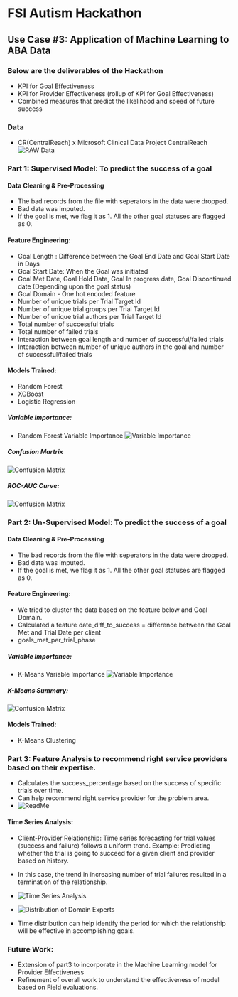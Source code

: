 # FSI Autism Hackathon

## Use Case #3: Application of Machine Learning to ABA Data

### Below are the deliverables of the Hackathon
* KPI for Goal Effectiveness 
* KPI for Provider Effectiveness (rollup of KPI for Goal Effectiveness) 
* Combined measures that predict the likelihood and speed of future success 

### Data
* CR(CentralReach) x Microsoft Clinical Data Project CentralReach
![RAW Data](https://github.com/dipeshtech/ms_uc3_autism/blob/master/images/sample_raw.png)


### Part 1: Supervised Model: To predict the success of a goal

#### Data Cleaning & Pre-Processing

* The bad records from the file with seperators in the data were dropped.
* Bad data was imputed.
* If the goal is met, we flag it as 1. All the other goal statuses are flagged as 0.

#### Feature Engineering:

* Goal Length : Difference between the Goal End Date and Goal Start Date in Days
* Goal Start Date: When the Goal was initiated 
* Goal Met Date, Goal Hold Date, Goal In progress date, Goal Discontinued date (Depending upon the goal status)
* Goal Domain - One hot encoded feature
* Number of unique trials per Trial Target Id
* Number of unique trial groups per Trial Target Id
* Number of unique trial authors per Trial Target Id
* Total number of successful trials
* Total number of failed trials
* Interaction between goal length and number of successful/failed trials
* Interaction between number of unique authors in the goal and number of successful/failed trials

#### Models Trained: 
* Random Forest
* XGBoost
* Logistic Regression

##### Variable Importance:

* Random Forest Variable Importance
![Variable Importance](https://github.com/dipeshtech/ms_uc3_autism/blob/master/images/variable_importance_RF.png)

##### Confusion Martrix
![Confusion Matrix](https://github.com/dipeshtech/ms_uc3_autism/blob/master/images/confusion_matrix_rf.png)

##### ROC-AUC Curve:
![Confusion Matrix](https://github.com/dipeshtech/ms_uc3_autism/blob/master/images/roc_auc_rf.png)


### Part 2: Un-Supervised Model: To predict the success of a goal

#### Data Cleaning & Pre-Processing

* The bad records from the file with seperators in the data were dropped.
* Bad data was imputed.
* If the goal is met, we flag it as 1. All the other goal statuses are flagged as 0.

#### Feature Engineering:

* We tried to cluster the data based on the feature below and Goal Domain.
* Calculated a feature date_diff_to_success = difference between the Goal Met and Trial Date per client
* goals_met_per_trial_phase

##### Variable Importance:

* K-Means Variable Importance
![Variable Importance](https://github.com/dipeshtech/ms_uc3_autism/blob/master/images/variable_importance_kmeans.png)

##### K-Means Summary:
![Confusion Matrix](https://github.com/dipeshtech/ms_uc3_autism/blob/master/images/kmeans_summ.png)

#### Models Trained: 
* K-Means Clustering

### Part 3: Feature Analysis to recommend right service providers based on their expertise.

* Calculates the success_percentage based on the success of specific trials over time.
* Can help recommend right service provider for the problem area.
* ![ReadMe](https://github.com/dipeshtech/ms_uc3_autism/blob/master/Domain_Expert_Recommendation.ipynb)

#### Time Series Analysis:
* Client-Provider Relationship: Time series forecasting for trial values (success and failure) follows a uniform trend. Example: Predicting whether the trial is going to succeed for a given client and provider based on history.

* In this case, the trend in increasing number of trial failures resulted in a termination of the relationship.

* ![Time Series Analysis](https://github.com/dipeshtech/ms_uc3_autism/blob/master/images/ts_1.png)

* ![Distribution of Domain Experts](https://github.com/dipeshtech/ms_uc3_autism/blob/master/images/top_10.png)
 
 * Time distribution can help identify the period for which the relationship will be effective in accomplishing goals.


### Future Work:
* Extension of part3 to incorporate in the Machine Learning model for Provider Effectiveness
* Refinement of overall work to understand the effectiveness of model based on Field evaluations.